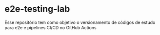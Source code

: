 # e2e-testing-lab
Esse repositório tem como objetivo o versionamento de códigos de estudo para e2e e pipelines CI/CD no GitHub Actions
